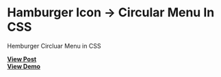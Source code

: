 # Hamburger Icon -> Circular Menu In CSS
Hemburger Circluar Menu in CSS

<a href="https://designdrastic.com/snippet/hamburger-circular-menu-in-css"><strong>View Post</strong></a>
<br />
<a href="https://designdrastic.com/post/demo/hamburger-circular-menu-in-css"><strong>View Demo</strong></a>
